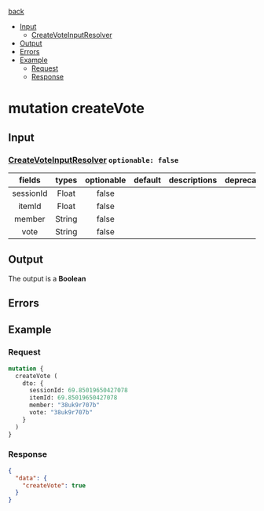 [back](../tableOfContent.md)
* [Input](#input)
  * [CreateVoteInputResolver](#createvoteinputresolver-optionable-false)
* [Output](#output)
* [Errors](#errors)
* [Example](#example)
  * [Request](#request)
  * [Response](#response)

# mutation createVote
 
## Input
### [CreateVoteInputResolver](../assets/inputs/createvoteinputresolver.md) `optionable: false`
| fields |types |optionable |default |descriptions |deprecated |
| :----:  |:---:  |:--------:  |:-----:  |:----------:  |:--------:  |
| sessionId |Float |false | | | |
| itemId |Float |false | | | |
| member |String |false | | | |
| vote |String |false | | | 

## Output
The output is a **Boolean**
## Errors
## Example
### Request
```graphql
mutation {
  createVote (
    dto: {
      sessionId: 69.85019650427078
      itemId: 69.85019650427078
      member: "38uk9r707b"
      vote: "38uk9r707b"
    }
  )
}
```
### Response
```json
{
  "data": {
    "createVote": true
  }
}
```